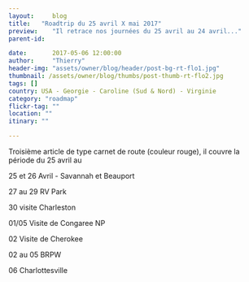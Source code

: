 ```yaml
---
layout:     blog
title:   "Roadtrip du 25 avril X mai 2017"
preview:    "Il retrace nos journées du 25 avril au 24 avril..."
parent-id:  

date:       2017-05-06 12:00:00
author:     "Thierry"
header-img: "assets/owner/blog/header/post-bg-rt-flo1.jpg"
thumbnail: /assets/owner/blog/thumbs/post-thumb-rt-flo2.jpg
tags: []
country: USA - Georgie - Caroline (Sud & Nord) - Virginie
category: "roadmap"
flickr-tag: ""
location: ""
itinary: ""

---
```


Troisième article de type carnet de route (couleur rouge), il couvre la période du 25 avril au 


25 et 26 Avril  - Savannah et Beauport

27 au 29 RV Park

30 visite Charleston

01/05 Visite de Congaree NP

02 Visite de Cherokee

02 au 05 BRPW

06 Charlottesville

